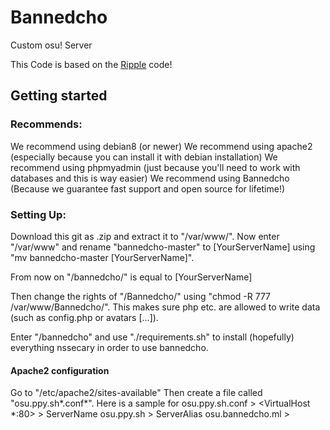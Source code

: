 # Bannedcho
Custom osu! Server

This Code is based on the <a href="https://github.com/osuripple/ripple/tree/master" target="_blank">Ripple</a> code!

## Getting started
### Recommends:
  We recommend using debian8 (or newer)
  We recommend using apache2 (especially because you can install it with debian installation)
  We recommend using phpmyadmin (just because you'll need to work with databases and this is way easier)
  We recommend using Bannedcho (Because we guarantee fast support and open source for lifetime!)

### Setting Up:
  Download this git as .zip and extract it to "/var/www/".
  Now enter "/var/www" and rename "bannedcho-master" to [YourServerName]
  using "mv bannedcho-master [YourServerName]".
  
  From now on "/bannedcho/" is equal to [YourServerName]
  
  Then change the rights of "/Bannedcho/"
  using "chmod -R 777 /var/www/Bannedcho/".
  This makes sure php etc. are allowed to write data (such as config.php or avatars [...]).
  
  Enter "/bannedcho" and use "./requirements.sh" to install (hopefully) everything nssecary
  in order to use bannedcho.
  
#### Apache2 configuration
  Go to "/etc/apache2/sites-available"
  Then create a file called "osu.ppy.sh*.conf*".
  Here is a sample for osu.ppy.sh.conf
    > <VirtualHost *:80>
    >   ServerName osu.ppy.sh
    >   ServerAlias osu.bannedcho.ml
    > </virtualServer>
